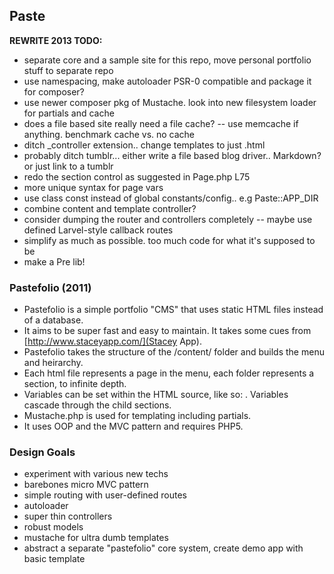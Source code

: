 ## Paste

**REWRITE 2013 TODO:**

- separate core and a sample site for this repo, move personal portfolio stuff to separate repo
- use namespacing, make autoloader PSR-0 compatible and package it for composer?
- use newer composer pkg of Mustache. look into new filesystem loader for partials and cache
- does a file based site really need a file cache? -- use memcache if anything. benchmark cache vs. no cache
- ditch _controller extension.. change templates to just .html
- probably ditch tumblr... either write a file based blog driver.. Markdown? or just link to a tumblr
- redo the section control as suggested in Page.php L75
- more unique syntax for page vars
- use class const instead of global constants/config.. e.g Paste::APP_DIR
- combine content and template controller?
- consider dumping the router and controllers completely -- maybe use defined Larvel-style callback routes
- simplify as much as possible. too much code for what it's supposed to be
- make a Pre lib!



### Pastefolio (2011)

- Pastefolio is a simple portfolio "CMS" that uses static HTML files instead of a database.
- It aims to be super fast and easy to maintain. It takes some cues from [http://www.staceyapp.com/](Stacey App).
- Pastefolio takes the structure of the /content/ folder and builds the menu and heirarchy. 
- Each html file represents a page in the menu, each folder represents a section, to infinite depth.
- Variables can be set within the HTML source, like so: <!-- template: master -->. Variables cascade through the child sections.
- Mustache.php is used for templating including partials.
- It uses OOP and the MVC pattern and requires PHP5.

### Design Goals

* experiment with various new techs
* barebones micro MVC pattern
* simple routing with user-defined routes
* autoloader
* super thin controllers
* robust models
* mustache for ultra dumb templates
* abstract a separate "pastefolio" core system, create demo app with basic template